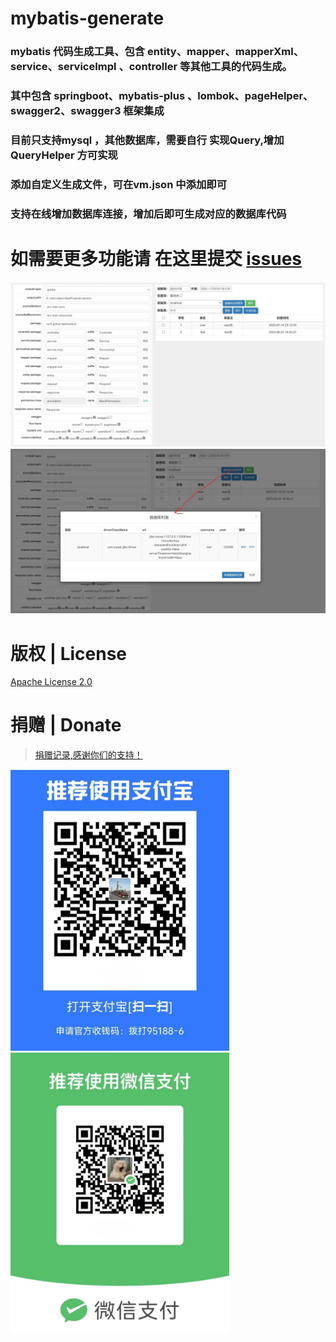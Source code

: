 # mybatis-generate 
###  mybatis 代码生成工具、包含 entity、mapper、mapperXml、service、serviceImpl 、controller 等其他工具的代码生成。
###  其中包含 springboot、mybatis-plus 、lombok、pageHelper、swagger2、swagger3 框架集成
### 目前只支持mysql ，其他数据库，需要自行 实现Query,增加 QueryHelper 方可实现
### 添加自定义生成文件，可在vm.json 中添加即可
### 支持在线增加数据库连接，增加后即可生成对应的数据库代码

# 如需要更多功能请 在这里提交 [issues](https://gitee.com/fashionbrot/mybatis-generate/issues)

![本地路径](./doc/1.jpeg "样例")
![本地路径](./doc/2.jpeg "样例")


# 版权 | License

[Apache License 2.0](https://www.apache.org/licenses/LICENSE-2.0)



# 捐赠 | Donate

> [捐赠记录,感谢你们的支持！](https://gitee.com/fashionbrot/mybatis-generate/wikis/%E6%8D%90%E8%B5%A0%E8%AE%B0%E5%BD%95)
<p >
<img alt="Image text" height="450" width="350"  src="./doc/zfb.jpg" title="捐赠给 validation" />
<img alt="Image text" height="450" width="350" src="./doc/wx.jpg" title="捐赠给 validation" />
</p>